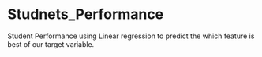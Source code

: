 # Studnets_Performance
Student Performance using Linear regression to predict the which feature is best of our target variable. 
